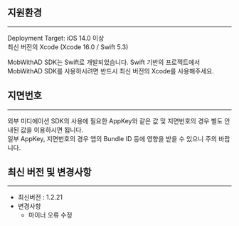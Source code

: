 

## 지원환경
---
Deployment Target: iOS 14.0 이상  
최신 버전의 Xcode (Xcode 16.0 / Swift 5.3)  

MobWithAD SDK는 Swift로 개발되었습니다. Swift 기반의 프로젝트에서 MobWithAD SDK를 사용하시려면 반드시 최신 버전의 Xcode를 사용해주세요.


## 지면번호
---
외부 미디에이션 SDK의 사용에 필요한 AppKey와 같은 값 및 지면번호의 경우 별도 안내된 값을 이용하시면 됩니다.   
일부 AppKey, 지면번호의 경우 앱의 Bundle ID 등에 영향을 받을 수 있으니 주의 바랍니다.


## 최신 버전 및 변경사항
---
- 최신버전 : 1.2.21
- 변경사항
  - 마이너 오류 수정